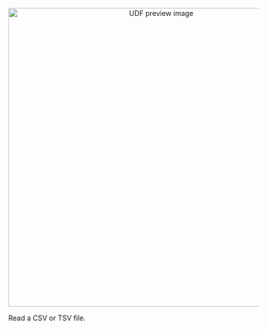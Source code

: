 <!--fused:preview-->
<p align="center"><img src="https://fused-magic.s3.amazonaws.com/thumbnails/preview/fusedlabs/fusedudfs/Airports_visualizer/3e212a38-5524-48b1-84fc-c7753648e365" width="600" alt="UDF preview image"></p>

<!--fused:readme-->
Read a CSV or TSV file.
